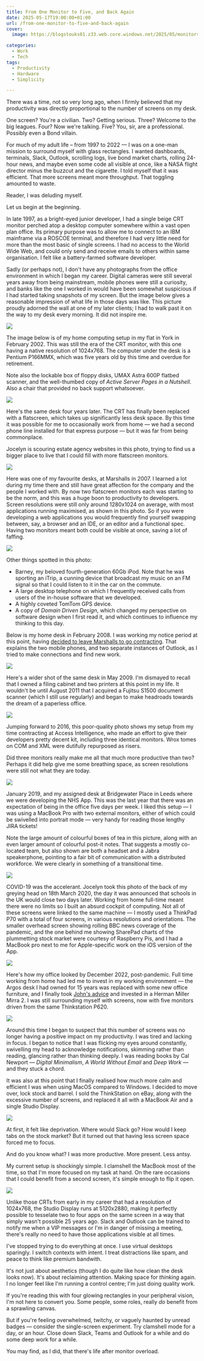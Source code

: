 ```yaml
---
title: From One Monitor to Five, and Back Again
date: 2025-05-17T19:00:00+01:00
url: /from-one-monitor-to-five-and-back-again
cover: 
  image: https://blogstouks01.z33.web.core.windows.net/2025/05/monitors/12_720.jpeg

categories:
  - Work
  - Tech
tags:
  - Productivity
  - Hardware
  - Simplicity

---
```


There was a time, not so very long ago, when I firmly believed that my productivity was directly proportional to the number of screens on my desk.

One screen? You're a civilian. Two? Getting serious. Three? Welcome to the big leagues. Four? Now we're talking. Five? You, sir, are a professional. Possibly even a Bond villain.

For much of my adult life – from 1997 to 2022 — I was on a one-man mission to surround myself with glass rectangles. I wanted dashboards, terminals, Slack, Outlook, scrolling logs, live bond market charts, rolling 24-hour news, and maybe even some code all visible at once, like a NASA flight director minus the buzzcut and the cigarette. I told myself that it was efficient. That more screens meant more throughput. That toggling amounted to waste.

Reader, I was deluding myself.

Let us begin at the beginning.

In late 1997, as a bright-eyed junior developer, I had a single beige CRT monitor perched atop a desktop computer somewhere within a vast open plan office. Its primary purpose was to allow me to connect to an IBM mainframe via a ROSCOE terminal, and therefore I had very little need for more than the most basic of single screens. I had no access to the World Wide Web, and could only send and receive emails to others within same organisation. I felt like a battery-farmed software developer.

Sadly (or perhaps not), I don't have any photographs from the office environment in which I began my career. Digital cameras were still several years away from being mainstream, mobile phones were still a curiosity, and banks like the one I worked in would have been somewhat suspicious if I had started taking snapshots of my screen. But the image below gives a reasonable impression of what life in those days was like. This picture proudly adorned the wall at one of my later clients; I had to walk past it on the way to my desk every morning. It did not inspire me.

[![](https://blogstouks01.z33.web.core.windows.net/2025/05/monitors/07_720.jpeg)](https://blogstouks01.z33.web.core.windows.net/2025/05/monitors/07.jpeg)

The image below is of my home computing setup in my flat in York in February 2002. This was still the era of the CRT monitor, with this one having a native resolution of 1024x768. The computer under the desk is a Pentium P166MMX, which was five years old by this time and overdue for retirement.

Note also the lockable box of floppy disks, UMAX Astra 600P flatbed scanner, and the well-thumbed copy of _Active Server Pages in a Nutshell_. Also a chair that provided no back support whatsoever.

[![](https://blogstouks01.z33.web.core.windows.net/2025/05/monitors/01_720.jpeg)](https://blogstouks01.z33.web.core.windows.net/2025/05/monitors/01.jpeg)

Here's the same desk four years later. The CRT has finally been replaced with a flatscreen, which takes up significantly less desk space. By this time it was possible for me to occasionally work from home — we had a second phone line installed for that express purpose — but it was far from being commonplace.

Jocelyn is scouring estate agency websites in this photo, trying to find us a bigger place to live that I could fill with more flatscreen monitors.

[![](https://blogstouks01.z33.web.core.windows.net/2025/05/monitors/02_720.jpeg)](https://blogstouks01.z33.web.core.windows.net/2025/05/monitors/02.jpeg)

Here was one of my favourite desks, at Marshalls in 2007. I learned a lot during my time there and still have great affection for the company and the people I worked with. By now two flatscreen monitors each was starting to be the norm, and this was a huge boon to productivity to developers. Screen resolutions were still only around 1280x1024 on average, with most applications running maximised, as shown in this photo. So if you were developing a web applications you would frequently find yourself swapping between, say, a browser and an IDE, or an editor and a functional spec. Having two monitors meant both could be visible at once, saving a lot of faffing.

[![](https://blogstouks01.z33.web.core.windows.net/2025/05/monitors/03_720.jpeg)](https://blogstouks01.z33.web.core.windows.net/2025/05/monitors/03.jpeg)

Other things spotted in this photo:

- Barney, my beloved fourth-generation 60Gb iPod. Note that he was sporting an iTrip, a cunning device that broadcast my music on an FM signal so that I could listen to it in the car on the commute.
- A large desktop telephone on which I frequently received calls from users of the in-house software that we developed.
- A highly coveted TomTom GPS device.
- A copy of _Domain Driven Design_, which changed my perspective on software design when I first read it, and which continues to influence my thinking to this day.

Below is my home desk in February 2008. I was working my notice period at this point, having [decided to leave Marshalls to go contracting](https://blog.iannelson.uk/going-for-it/). That explains the two mobile phones, and two separate instances of Outlook, as I tried to make connections and find new work.

[![](https://blogstouks01.z33.web.core.windows.net/2025/05/monitors/04_720.jpeg)](https://blogstouks01.z33.web.core.windows.net/2025/05/monitors/04.jpeg)

Here's a wider shot of the same desk in May 2009. I'm dismayed to recall that I owned a filing cabinet and two printers at this point in my life. It wouldn't be until August 2011 that I acquired a Fujitsu S1500 document scanner (which I still use regularly) and began to make headroads towards the dream of a paperless office.

[![](https://blogstouks01.z33.web.core.windows.net/2025/05/monitors/05_720.jpeg)](https://blogstouks01.z33.web.core.windows.net/2025/05/monitors/05.jpeg)

Jumping forward to 2016, this poor-quality photo shows my setup from my time contracting at Access Intelligence, who made an effort to give their developers pretty decent kit, including three identical monitors. Wrox tomes on COM and XML were dutifully repurposed as risers.

Did three monitors really make me all that much more productive than two? Perhaps it did help give me some breathing space, as screen resolutions were still not what they are today.

[![](https://blogstouks01.z33.web.core.windows.net/2025/05/monitors/06_720.jpeg)](https://blogstouks01.z33.web.core.windows.net/2025/05/monitors/06.jpeg)

January 2019, and my assigned desk at Bridgewater Place in Leeds where we were developing the NHS App. This was the last year that there was an expectation of being in the office five days per week. I liked this setup — I was using a MacBook Pro with two external monitors, either of which could be swivelled into portrait mode — very handy for reading those lengthy JIRA tickets!

Note the large amount of colourful boxes of tea in this picture, along with an even larger amount of colourful post-it notes. That suggests a mostly co-located team, but also shown are both a headset and a Jabra speakerphone, pointing to a fair bit of communication with a distributed workforce. We were clearly in something of a transitional time.

[![](https://blogstouks01.z33.web.core.windows.net/2025/05/monitors/08_720.jpeg)](https://blogstouks01.z33.web.core.windows.net/2025/05/monitors/08.jpeg)

COVID-19 was the accelerant. Jocelyn took this photo of the back of my greying head on 18th March 2020, the day it was announced that schools in the UK would close two days later. Working from home full-time meant there were no limits so I built an absurd cockpit of computing. Not all of these screens were linked to the same machine — I mostly used a ThinkPad P70 with a total of four screens, in various resolutions and orientations. The smaller overhead screen showing rolling BBC news coverage of the pandemic, and the one behind me showing SharePad charts of the plummetting stock market were courtesy of Raspberry Pis, and I had a MacBook pro next to me for Apple-specific work on the iOS version of the App.

[![](https://blogstouks01.z33.web.core.windows.net/2025/05/monitors/09_720.jpeg)](https://blogstouks01.z33.web.core.windows.net/2025/05/monitors/09.jpeg)

Here's how my office looked by December 2022, post-pandemic. Full time working from home had led me to invest in my working environment — the Argos desk I had owned for 15 years was replaced with some new office furniture, and I finally took [John's advice](https://johnsad.ventures/2008/05/07/a-chair-makes-a-hell-of-a-difference/) and invested in a Herman Miller Mirra 2. I was still surrounding myself with screens, now with five monitors driven from the same Thinkstation P620.

[![](https://blogstouks01.z33.web.core.windows.net/2025/05/monitors/10_720.jpeg)](https://blogstouks01.z33.web.core.windows.net/2025/05/monitors/10.jpeg)

Around this time I began to suspect that this number of screens was no longer having a positive impact on my productivity. I was tired and lacking in focus. I began to notice that I was flicking my eyes around constantly, swivelling my head to acknowledge notifications, skimming rather than reading, glancing rather than thinking deeply. I was reading books by Cal Newport — _Digital Minimalism_, _A World Without Email_ and _Deep Work_ — and they stuck a chord.

It was also at this point that I finally realised how much more calm and efficient I was when using MacOS compared to Windows. I decided to move over, lock stock and barrel. I sold the ThinkStation on eBay, along with the excessive number of screens, and replaced it all with a MacBook Air and a single Studio Display.

[![](https://blogstouks01.z33.web.core.windows.net/2025/05/monitors/11_720.jpeg)](https://blogstouks01.z33.web.core.windows.net/2025/05/monitors/11.jpeg)

At first, it felt like deprivation. Where would Slack go? How would I keep tabs on the stock market? But it turned out that having less screen space forced me to focus.

And do you know what? I was more productive. More present. Less antsy.

My current setup is shockingly simple. I clamshell the MacBook most of the time, so that I'm more focused on my task at hand. On the rare occasions that I could benefit from a second screen, it's simple enough to flip it open.

[![](https://blogstouks01.z33.web.core.windows.net/2025/05/monitors/12_720.jpeg)](https://blogstouks01.z33.web.core.windows.net/2025/05/monitors/12.jpeg)

Unlike those CRTs from early in my career that had a resolution of 1024x768, the Studio Display runs at 5120x2880, making it perfectly possible to tesselate two to four apps on the same screen in a way that simply wasn't possible 25 years ago. Slack and Outlook can be trained to notify me when a VIP messages or I'm in danger of missing a meeting, there's really no need to have those applications visible at all times.

I've stopped trying to do everything at once. I use virtual desktops sparingly. I switch contexts with intent. I treat distractions like spam, and peace to think like premium bandwith.

It's not just about aesthetics (though I do quite like how clean the desk looks now). It's about reclaiming attention. Making space for _thinking_ again. I no longer feel like I'm running a control centre; I'm just doing quality work.

If you're reading this with four glowing rectangles in your peripheral vision, I'm not here to convert you. Some people, some roles, really _do_ benefit from a sprawling canvas.

But if you're feeling overwhelmed, twitchy, or vaguely haunted by unread badges — consider the single-screen experiment. Try clamshell mode for a day, or an hour. Close down Slack, Teams and Outlook for a while and do some deep work for a while.

You may find, as I did, that there's life after monitor overload.

